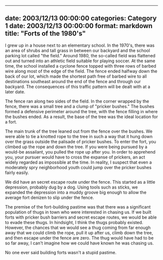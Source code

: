 
---
date: 2003/12/13 00:00:00
categories: Category 1
date: 2003/12/13 00:00:00
format: markdown
title: "Forts of the 1980's"
---
I grew up in a house next to an elementary school. In the 1970's, there was an area of shrubs and tall grass in between our backyard and the school parking lot called "the field." Around 1980, the so-called field was flattened out and turned into an athletic field suitable for playing soccer. At the same time, the school installed a cyclone fence topped with three rows of barbed wire along most of the edge of the field. The fence ended halfway down the back of our lot, which made the shortest path free of barbed wire to all destinations southeast around the end of the fence and through our backyard. The consequences of this traffic pattern will be dealt with at a later date.

The fence ran along two sides of the field. In the corner wrapped by the fence, there was a small tree and a clump of "pricker bushes." The bushes formed a defensive perimeter around the tree, with the fence filling in where the bushes ended. As a result, the base of the tree was the ideal location for a fort.

The main trunk of the tree leaned out from the fence over the bushes. We were able to tie a knotted rope to the tree in such a way that it hung down over the grass outside the palisade of pricker bushes. To enter the fort, you climbed up the rope and down the tree. If you were being pursued by a would-be assailant, you pulled the rope up after you. In order to apprehend you, your pursuer would have to cross the expanse of prickers, an act widely regarded as impossible at the time. In reality, I suspect that even a moderately spry neighborhood youth could jump over the pricker bushes fairly easily.

We did have an secret escape route under the fence. This started as a little depression, probably dug by a dog. Using tools such as sticks, we expanded the depression into a muddy groove big enough to allow the average fort denizen to slip under the fence.

The premise of the fort-building pastime was that there was a significant population of thugs in town who were interested in chasing us. If we built forts with pricker bush barriers and secret escape routes, we would be able to evade these thugs. In hindsight, I think the thugs probably existed. However, the chances that we would see a thug coming from far enough away that we could climb the rope, pull it up after us, climb down the tree, and then escape under the fence are zero. The thug would have had to be so far away, I can't imagine how we could have known he was chasing us.

No one ever said building forts wasn't a stupid pastime.

